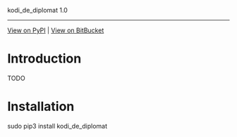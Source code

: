 kodi_de_diplomat 1.0
**************

[View on PyPI](http://pypi.python.org/pypi/kodi_de_diplomat>)
| [View on BitBucket](https://bitbucket.org/cbillington/kodi_de_diplomat)

Introduction
============

TODO

Installation
============

sudo pip3 install kodi_de_diplomat